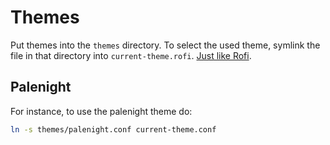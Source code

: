 # Themes

Put themes into the `themes` directory. To select the used theme, symlink the file in that directory into `current-theme.rofi`. [Just like Rofi](/.config/rofi).

## Palenight

For instance, to use the palenight theme do:

```sh
ln -s themes/palenight.conf current-theme.conf
```
